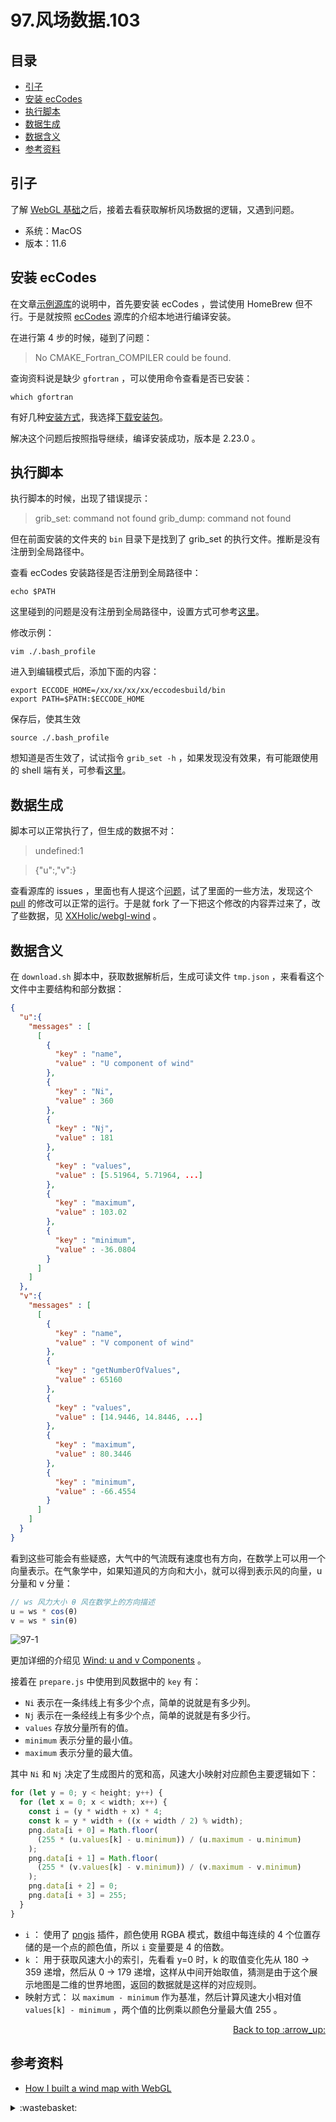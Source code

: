 # 97.风场数据.103
## <a name="index"></a> 目录
- [引子](#start)
- [安装 ecCodes](#ecCodes)
- [执行脚本](#run)
- [数据生成](#data)
- [数据含义](#mean)
- [参考资料](#reference)

## <a name="start"></a> 引子
了解 [WebGL 基础][url-pre]之后，接着去看获取解析风场数据的逻辑，又遇到问题。

- 系统：MacOS
- 版本：11.6

## <a name="ecCodes"></a> 安装 ecCodes
在文章[示例源库][url-1]的说明中，首先要安装 ecCodes ，尝试使用 HomeBrew 但不行。于是就按照 [ecCodes][url-5] 源库的介绍本地进行编译安装。

在进行第 4 步的时候，碰到了问题：

> No CMAKE_Fortran_COMPILER could be found.

查询资料说是缺少 `gfortran` ，可以使用命令查看是否已安装：
```shell
which gfortran
```
有好几种[安装方式][url-3]，我选择[下载安装包][url-2]。

解决这个问题后按照指导继续，编译安装成功，版本是 2.23.0 。

## <a name="run"></a> 执行脚本
执行脚本的时候，出现了错误提示：

> grib_set: command not found  grib_dump: command not found

但在前面安装的文件夹的 `bin` 目录下是找到了 grib_set 的执行文件。推断是没有注册到全局路径中。

查看 ecCodes 安装路径是否注册到全局路径中：
```shell
echo $PATH
```
这里碰到的问题是没有注册到全局路径中，设置方式可参考[这里][url-6]。

修改示例：
```
vim ./.bash_profile
```
进入到编辑模式后，添加下面的内容：
```
export ECCODE_HOME=/xx/xx/xx/xx/eccodesbuild/bin
export PATH=$PATH:$ECCODE_HOME
```
保存后，使其生效
```
source ./.bash_profile
```
想知道是否生效了，试试指令 `grib_set -h` ，如果发现没有效果，有可能跟使用的 shell 端有关，可参看[这里][url-4]。

## <a name="data"></a> 数据生成
脚本可以正常执行了，但生成的数据不对：
> undefined:1

> {"u":,"v":}

查看源库的 issues ，里面也有人提这个[问题][url-7]，试了里面的一些方法，发现这个 [pull][url-7] 的修改可以正常的运行。于是就 fork 了一下把这个修改的内容弄过来了，改了些数据，见 [XXHolic/webgl-wind][url-9] 。

## <a name="mean"></a> 数据含义
在 `download.sh` 脚本中，获取数据解析后，生成可读文件 `tmp.json` ，来看看这个文件中主要结构和部分数据：
```json
{
  "u":{
    "messages" : [
      [
        {
          "key" : "name",
          "value" : "U component of wind"
        },
        {
          "key" : "Ni",
          "value" : 360
        },
        {
          "key" : "Nj",
          "value" : 181
        },
        {
          "key" : "values",
          "value" : [5.51964, 5.71964, ...]
        },
        {
          "key" : "maximum",
          "value" : 103.02
        },
        {
          "key" : "minimum",
          "value" : -36.0804
        }
      ]
    ]
  },
  "v":{
    "messages" : [
      [
        {
          "key" : "name",
          "value" : "V component of wind"
        },
        {
          "key" : "getNumberOfValues",
          "value" : 65160
        },
        {
          "key" : "values",
          "value" : [14.9446, 14.8446, ...]
        },
        {
          "key" : "maximum",
          "value" : 80.3446
        },
        {
          "key" : "minimum",
          "value" : -66.4554
        }
      ]
    ]
  }
}
```
看到这些可能会有些疑惑，大气中的气流既有速度也有方向，在数学上可以用一个向量表示。在气象学中，如果知道风的方向和大小，就可以得到表示风的向量，u 分量和 v 分量：
```js
// ws 风力大小 θ 风在数学上的方向描述
u = ws * cos(θ)
v = ws * sin(θ)
```
![97-1][url-local-1]

更加详细的介绍见 [Wind: u and v Components][url-10] 。

接着在 `prepare.js` 中使用到风数据中的 `key` 有：
- `Ni` 表示在一条纬线上有多少个点，简单的说就是有多少列。
- `Nj` 表示在一条经线上有多少个点，简单的说就是有多少行。
- `values` 存放分量所有的值。
- `minimum` 表示分量的最小值。
- `maximum` 表示分量的最大值。

其中 `Ni` 和 `Nj` 决定了生成图片的宽和高，风速大小映射对应颜色主要逻辑如下：
```js
for (let y = 0; y < height; y++) {
  for (let x = 0; x < width; x++) {
    const i = (y * width + x) * 4;
    const k = y * width + ((x + width / 2) % width);
    png.data[i + 0] = Math.floor(
      (255 * (u.values[k] - u.minimum)) / (u.maximum - u.minimum)
    );
    png.data[i + 1] = Math.floor(
      (255 * (v.values[k] - v.minimum)) / (v.maximum - v.minimum)
    );
    png.data[i + 2] = 0;
    png.data[i + 3] = 255;
  }
}
```
- `i` ： 使用了 [pngjs][url-11] 插件，颜色使用 RGBA 模式，数组中每连续的 4 个位置存储的是一个点的颜色值，所以 `i` 变量要是 4 的倍数。
- `k` ： 用于获取风速大小的索引，先看看 y=0 时，k 的取值变化先从 180 -> 359 递增，然后从 0 -> 179 递增，这样从中间开始取值，猜测是由于这个展示地图是二维的世界地图，返回的数据就是这样的对应规则。
- 映射方式： 以 `maximum - minimum` 作为基准，然后计算风速大小相对值 `values[k] - minimum` ，两个值的比例乘以颜色分量最大值 255 。


<div align="right"><a href="#index">Back to top :arrow_up:</a></div>

## <a name="reference"></a> 参考资料
- [How I built a wind map with WebGL][url-base]

[url-pre]:https://github.com/XXHolic/blog/issues/102
[url-base]:https://github.com/XXHolic/blog/issues/101
[url-1]:https://github.com/mapbox/webgl-wind
[url-2]:https://github.com/fxcoudert/gfortran-for-macOS/releases
[url-3]:https://gcc.gnu.org/wiki/GFortranBinaries
[url-4]:https://www.jianshu.com/p/407f0f9d8203
[url-5]:https://github.com/ecmwf/eccodes
[url-6]:https://www.cnblogs.com/shineqiujuan/p/4693404.html
[url-7]:https://github.com/mapbox/webgl-wind/issues/15
[url-8]:https://github.com/mapbox/webgl-wind/pull/18
[url-9]:https://github.com/XXHolic/webgl-wind
[url-10]:http://colaweb.gmu.edu/dev/clim301/lectures/wind/wind-uv
[url-11]:https://github.com/lukeapage/pngjs

[url-local-1]:./images/97/1.jpg

<details>
<summary>:wastebasket:</summary>

[《JOJO的奇妙冒险 石之海》][url-book] 最近一下子放出了 12 集，质量还是相当好的。

![97-poster][url-local-poster]

</details>

[url-book]:https://movie.douban.com/subject/34605404/
[url-local-poster]:./images/97/poster.png
